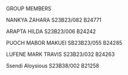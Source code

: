 GROUP MEMBERS

NANKYA ZAHARA S23B23/082 B24771

ARAPTA HILDA S23B23/006 B24242

PUOCH MABOR MAKUEI SB23B23/055 B24285

LUFENE MARK TRAVIS S23B23/032 B24263

Ssendi Aloysious S23B38/002 B21258
